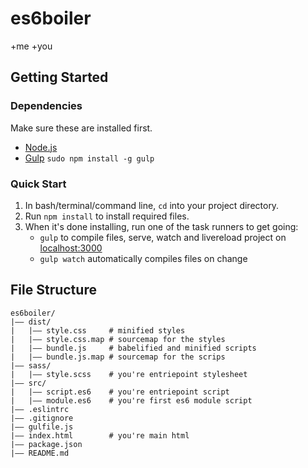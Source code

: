 # es6boiler
+me
+you
## Getting Started

### Dependencies
Make sure these are installed first.

* [Node.js](http://nodejs.org)
* [Gulp](http://gulpjs.com) `sudo npm install -g gulp`

### Quick Start

1. In bash/terminal/command line, `cd` into your project directory.
2. Run `npm install` to install required files.
3. When it's done installing, run one of the task runners to get going:
	* `gulp` to compile files, serve, watch and livereload project on [localhost:3000](http://localhost:3000)
	* `gulp watch` automatically compiles files on change
	
## File Structure
```
es6boiler/
|—— dist/
|   |—— style.css     # minified styles
|   |—— style.css.map # sourcemap for the styles
|   |—— bundle.js     # babelified and minified scripts
|   |—— bundle.js.map # sourcemap for the scrips
|—— sass/
|   |—— style.scss    # you're entriepoint stylesheet
|—— src/
|   |—— script.es6    # you're entriepoint script
|   |—— module.es6    # you're first es6 module script
|—— .eslintrc
|—— .gitignore
|—— gulfile.js
|—— index.html        # you're main html
|—— package.json
|—— README.md
```
